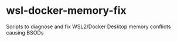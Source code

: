 # wsl-docker-memory-fix
Scripts to diagnose and fix WSL2/Docker Desktop memory conflicts causing BSODs
